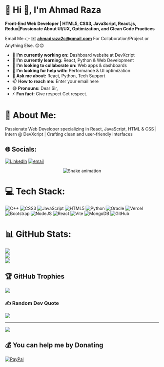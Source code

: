 # 💫 Hi 👋, I'm Ahmad Raza
**Front-End Web Developer | HTML5, CSS3, JavaScript, React.js, Redux|Passionate About UI/UX, Optimization, and Clean Code Practices**

Email Me 👉 ✉️ **ahmadraza2c@gmail.com** For Collaboration/Project or Anything Else. 😊😊

- 🔭 **I’m currently working on:** Dashboard website at DevXcript
- 🌱 **I’m currently learning:** React, Python & Web Development
- 👯 **I’m looking to collaborate on:** Web apps & dashboards
- 🤔 **I’m looking for help with:** Performance & UI optimization
- 💬 **Ask me about:** React, Python, Tech Support
- 📫 **How to reach me:** Enter your email here
- 😄 **Pronouns:** Dear Sir,
- ⚡ **Fun fact:** Give respect Get respect.

# 💫 About Me:
Passionate Web Developer specializing in React, JavaScript, HTML & CSS | Intern @ DevXcript | Crafting clean and user-friendly interfaces


## 🌐 Socials:
[![LinkedIn](https://img.shields.io/badge/LinkedIn-%230077B5.svg?logo=linkedin&logoColor=white)](https://linkedin.com/in/www.linkedin.com/in/ahmad-raza-b840212b1) [![email](https://img.shields.io/badge/Email-D14836?logo=gmail&logoColor=white)](mailto:ahmadraza2c@gmail.com) 
<!-- Snake Game Repo View -->

<div align="center">
  <img src="https://profile-readme-generator.com/assets/snake.svg" alt="Snake animation" />
</div>

# 💻 Tech Stack:
![C++](https://img.shields.io/badge/c++-%2300599C.svg?style=for-the-badge&logo=c%2B%2B&logoColor=white) ![CSS3](https://img.shields.io/badge/css3-%231572B6.svg?style=for-the-badge&logo=css3&logoColor=white) ![JavaScript](https://img.shields.io/badge/javascript-%23323330.svg?style=for-the-badge&logo=javascript&logoColor=%23F7DF1E) ![HTML5](https://img.shields.io/badge/html5-%23E34F26.svg?style=for-the-badge&logo=html5&logoColor=white) ![Python](https://img.shields.io/badge/python-3670A0?style=for-the-badge&logo=python&logoColor=ffdd54) ![Oracle](https://img.shields.io/badge/Oracle-F80000?style=for-the-badge&logo=oracle&logoColor=white) ![Vercel](https://img.shields.io/badge/vercel-%23000000.svg?style=for-the-badge&logo=vercel&logoColor=white) ![Bootstrap](https://img.shields.io/badge/bootstrap-%238511FA.svg?style=for-the-badge&logo=bootstrap&logoColor=white) ![NodeJS](https://img.shields.io/badge/node.js-6DA55F?style=for-the-badge&logo=node.js&logoColor=white) ![React](https://img.shields.io/badge/react-%2320232a.svg?style=for-the-badge&logo=react&logoColor=%2361DAFB) ![Vite](https://img.shields.io/badge/vite-%23646CFF.svg?style=for-the-badge&logo=vite&logoColor=white) ![MongoDB](https://img.shields.io/badge/MongoDB-%234ea94b.svg?style=for-the-badge&logo=mongodb&logoColor=white) ![GitHub](https://img.shields.io/badge/github-%23121011.svg?style=for-the-badge&logo=github&logoColor=white)
# 📊 GitHub Stats:
![](https://github-readme-stats.vercel.app/api?username=CoolUser12&theme=dark&hide_border=false&include_all_commits=true&count_private=false)<br/>
![](https://nirzak-streak-stats.vercel.app/?user=CoolUser12&theme=dark&hide_border=false)<br/>
![](https://github-readme-stats.vercel.app/api/top-langs/?username=CoolUser12&theme=dark&hide_border=false&include_all_commits=true&count_private=false&layout=compact)

## 🏆 GitHub Trophies
![](https://github-profile-trophy.vercel.app/?username=CoolUser12&theme=radical&no-frame=false&no-bg=true&margin-w=4)

### ✍️ Random Dev Quote
![](https://quotes-github-readme.vercel.app/api?type=horizontal&theme=radical)

---
[![](https://visitcount.itsvg.in/api?id=CoolUser12&icon=0&color=0)](https://visitcount.itsvg.in)

  ## 💰 You can help me by Donating
  [![PayPal](https://img.shields.io/badge/PayPal-00457C?style=for-the-badge&logo=paypal&logoColor=white)](https://paypal.me/cooluser) 

  
<!-- Proudly created with GPRM ( https://gprm.itsvg.in ) -->
